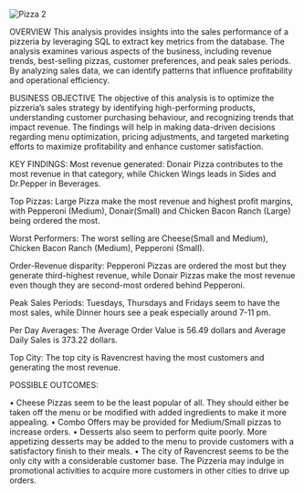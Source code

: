 ![Pizza 2](https://github.com/user-attachments/assets/b350bf82-16bb-4b09-bd2c-60b212b1eaea)




OVERVIEW
This analysis provides insights into the sales performance of a pizzeria by leveraging SQL to extract key metrics from the database. The analysis examines various aspects of the business, including revenue trends, best-selling pizzas, customer preferences, and peak sales periods. By analyzing sales data, we can identify patterns that influence profitability and operational efficiency.

BUSINESS OBJECTIVE
The objective of this analysis is to optimize the pizzeria’s sales strategy by identifying high-performing products, understanding customer purchasing behaviour, and recognizing trends that impact revenue. The findings will help in making data-driven decisions regarding menu optimization, pricing adjustments, and targeted marketing efforts to maximize profitability and enhance customer satisfaction.


KEY FINDINGS:
Most revenue generated:
Donair Pizza contributes to the most revenue in that category, while Chicken Wings leads in Sides and Dr.Pepper in Beverages. 

Top Pizzas:
Large Pizza make the most revenue and highest profit margins, with Pepperoni (Medium), Donair(Small) and Chicken Bacon Ranch (Large) being ordered the most.

Worst Performers:
The worst selling are Cheese(Small and Medium), Chicken Bacon Ranch (Medium), Pepperoni (Small).

Order-Revenue disparity:
Pepperoni Pizzas are ordered the most but they generate third-highest revenue, while Donair Pizzas make the most revenue even though they are second-most ordered behind Pepperoni.

Peak Sales Periods:
Tuesdays, Thursdays and Fridays seem to have the most sales, while Dinner hours see a peak especially around 7-11 pm.

Per Day Averages:
The Average Order Value is 56.49 dollars and Average Daily Sales is 373.22 dollars. 

Top City:
The top city is Ravencrest having the most customers and generating the most revenue.


POSSIBLE OUTCOMES:

•	Cheese Pizzas seem to be the least popular of all. They should either be taken off the menu or be modified with added ingredients to make it more appealing.
•	Combo Offers may be provided for Medium/Small pizzas to increase orders.
•	Desserts also seem to perform quite poorly. More appetizing desserts may be added to the menu to provide customers with a satisfactory finish to their meals.
•	The city of Ravencrest seems to be the only city with a considerable customer base. The Pizzeria may indulge in promotional activities to acquire more customers in other cities to drive up orders.
